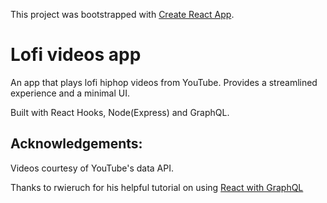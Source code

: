 This project was bootstrapped with [Create React App](https://github.com/facebook/create-react-app).

# Lofi videos app

An app that plays lofi hiphop videos from YouTube. Provides a streamlined experience and a minimal UI.

Built with React Hooks, Node(Express) and GraphQL.

## Acknowledgements:
Videos courtesy of YouTube's data API. 

Thanks to rwieruch for his helpful tutorial on using [React with GraphQL](https://www.robinwieruch.de/react-with-graphql-tutorial/)
